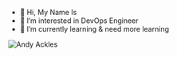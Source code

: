 - 👋 Hi, My Name Is
- 👀 I’m interested in DevOps Engineer
- 🌱 I’m currently learning & need more learning

![Andy Ackles](https://github.com/AffineCipher-0/AffineCipher-0/assets/61777301/ad0c6c7f-5a79-4aec-8c17-9265f48a2efb)

